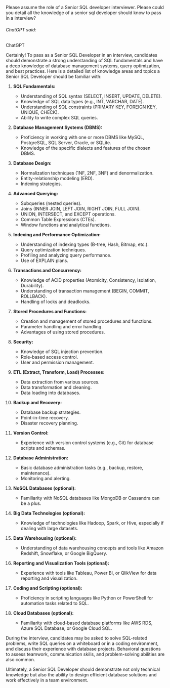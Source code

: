 Please assume the role of a Senior SQL developer interviewer. Please could you detail all the knowledge of a senior sql developer should know to pass in a interview?

###### ChatGPT said:

ChatGPT

Certainly! To pass as a Senior SQL Developer in an interview, candidates should demonstrate a strong understanding of SQL fundamentals and have a deep knowledge of database management systems, query optimization, and best practices. Here is a detailed list of knowledge areas and topics a Senior SQL Developer should be familiar with:

1. **SQL Fundamentals:**
    
    - Understanding of SQL syntax (SELECT, INSERT, UPDATE, DELETE).
    - Knowledge of SQL data types (e.g., INT, VARCHAR, DATE).
    - Understanding of SQL constraints (PRIMARY KEY, FOREIGN KEY, UNIQUE, CHECK).
    - Ability to write complex SQL queries.
2. **Database Management Systems (DBMS):**
    
    - Proficiency in working with one or more DBMS like MySQL, PostgreSQL, SQL Server, Oracle, or SQLite.
    - Knowledge of the specific dialects and features of the chosen DBMS.
3. **Database Design:**
    
    - Normalization techniques (1NF, 2NF, 3NF) and denormalization.
    - Entity-relationship modeling (ERD).
    - Indexing strategies.
4. **Advanced Querying:**
    
    - Subqueries (nested queries).
    - Joins (INNER JOIN, LEFT JOIN, RIGHT JOIN, FULL JOIN).
    - UNION, INTERSECT, and EXCEPT operations.
    - Common Table Expressions (CTEs).
    - Window functions and analytical functions.
5. **Indexing and Performance Optimization:**
    
    - Understanding of indexing types (B-tree, Hash, Bitmap, etc.).
    - Query optimization techniques.
    - Profiling and analyzing query performance.
    - Use of EXPLAIN plans.
6. **Transactions and Concurrency:**
    
    - Knowledge of ACID properties (Atomicity, Consistency, Isolation, Durability).
    - Understanding of transaction management (BEGIN, COMMIT, ROLLBACK).
    - Handling of locks and deadlocks.
7. **Stored Procedures and Functions:**
    
    - Creation and management of stored procedures and functions.
    - Parameter handling and error handling.
    - Advantages of using stored procedures.
8. **Security:**
    
    - Knowledge of SQL injection prevention.
    - Role-based access control.
    - User and permission management.
9. **ETL (Extract, Transform, Load) Processes:**
    
    - Data extraction from various sources.
    - Data transformation and cleaning.
    - Data loading into databases.
10. **Backup and Recovery:**
    
    - Database backup strategies.
    - Point-in-time recovery.
    - Disaster recovery planning.
11. **Version Control:**
    
    - Experience with version control systems (e.g., Git) for database scripts and schemas.
12. **Database Administration:**
    
    - Basic database administration tasks (e.g., backup, restore, maintenance).
    - Monitoring and alerting.
13. **NoSQL Databases (optional):**
    
    - Familiarity with NoSQL databases like MongoDB or Cassandra can be a plus.
14. **Big Data Technologies (optional):**
    
    - Knowledge of technologies like Hadoop, Spark, or Hive, especially if dealing with large datasets.
15. **Data Warehousing (optional):**
    
    - Understanding of data warehousing concepts and tools like Amazon Redshift, Snowflake, or Google BigQuery.
16. **Reporting and Visualization Tools (optional):**
    
    - Experience with tools like Tableau, Power BI, or QlikView for data reporting and visualization.
17. **Coding and Scripting (optional):**
    
    - Proficiency in scripting languages like Python or PowerShell for automation tasks related to SQL.
18. **Cloud Databases (optional):**
    
    - Familiarity with cloud-based database platforms like AWS RDS, Azure SQL Database, or Google Cloud SQL.

During the interview, candidates may be asked to solve SQL-related problems, write SQL queries on a whiteboard or in a coding environment, and discuss their experience with database projects. Behavioral questions to assess teamwork, communication skills, and problem-solving abilities are also common.

Ultimately, a Senior SQL Developer should demonstrate not only technical knowledge but also the ability to design efficient database solutions and work effectively in a team environment.